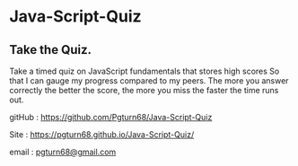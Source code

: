 # Java-Script-Quiz


## Take the Quiz.

 Take a timed quiz on JavaScript fundamentals that stores high scores
So that I can gauge my progress compared to my peers.
The more you answer correctly the better the score, the more you miss the 
faster the time runs out.



gitHub : https://github.com/Pgturn68/Java-Script-Quiz

Site : https://pgturn68.github.io/Java-Script-Quiz/

email : pgturn68@gmail.com



```
